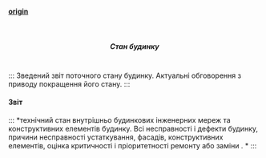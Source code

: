 #### [origin](https://osbb-44.vercel.app/#/state)

<h5 align="center">
  <br>
     <div class="row flex-center"><div class="state-logo-200"></div></div>
   <br>
      Cтан будинку
  <br>
  <br>
</h5>

:::
Зведений звіт поточного стану будинку. Актуальні обговорення з приводу покращення його стану.
:::

#### Звіт

:::
*технічний стан внутрішньо будинкових інженерних мереж та конструктивних елементів будинку. Всі несправності і дефекти будинку, причини несправності устаткування, фасадів, конструктивних елементів, оцінка критичності і пріоритетності ремонту або заміни . *
:::

<div
  type="disqus"
  isopen="true"
  title="Cтан будинку"
  description="Зведений звіт поточного стану будинку. Актуальні обговорення з приводу покращення його стану."
  canonical="/#/state"
  shortname="osbb-gr-44"

> </div>
